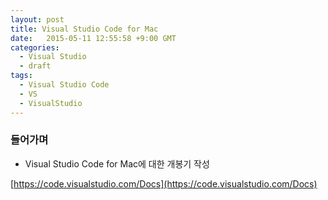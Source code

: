 ```yaml
---
layout: post
title: Visual Studio Code for Mac
date:   2015-05-11 12:55:58 +9:00 GMT
categories: 
  - Visual Studio
  - draft
tags: 
  - Visual Studio Code
  - VS
  - VisualStudio
---
```


### 들어가며

* Visual Studio Code for Mac에 대한 개봉기 작성

[https://code.visualstudio.com/Docs](https://code.visualstudio.com/Docs)
